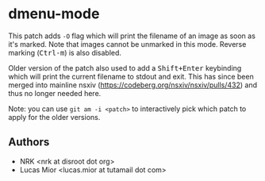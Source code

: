 # dmenu-mode

This patch adds `-O` flag which will print the filename of an image as soon as
it's marked. Note that images cannot be unmarked in this mode. Reverse marking
(<kbd>Ctrl\-m</kbd>) is also disabled.

Older version of the patch also used to add a <kbd>Shift+Enter</kbd> keybinding
which will print the current filename to stdout and exit.
This has since been merged into mainline nsxiv
(https://codeberg.org/nsxiv/nsxiv/pulls/432) and thus no longer needed here.

Note: you can use `git am -i <patch>` to interactively pick which patch to
apply for the older versions.

## Authors

* NRK \<nrk at disroot dot org>
* Lucas Mior \<lucas.mior at tutamail dot com>
